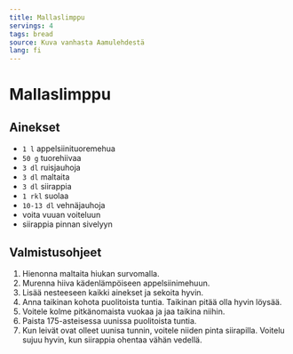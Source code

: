 ```yaml
---
title: Mallaslimppu
servings: 4
tags: bread
source: Kuva vanhasta Aamulehdestä
lang: fi
---
```


# Mallaslimppu

## Ainekset

- `1 l` appelsiinituoremehua
- `50 g` tuorehiivaa
- `3 dl` ruisjauhoja
- `3 dl` maltaita
- `3 dl` siirappia
- `1 rkl` suolaa
- `10-13 dl` vehnäjauhoja
- voita vuuan voiteluun
- siirappia pinnan sivelyyn

## Valmistusohjeet

1. Hienonna maltaita hiukan survomalla.
1. Murenna hiiva kädenlämpöiseen appelsiinimehuun.
1. Lisää nesteeseen kaikki ainekset ja sekoita hyvin.
1. Anna taikinan kohota puolitoista tuntia. Taikinan pitää olla hyvin löysää.
1. Voitele kolme pitkänomaista vuokaa ja jaa taikina niihin.
1. Paista 175-asteisessa uunissa puolitoista tuntia.
1. Kun leivät ovat olleet uunisa tunnin, voitele niiden pinta siirapilla. Voitelu sujuu hyvin, kun siirappia ohentaa vähän vedellä.
